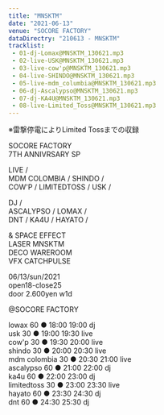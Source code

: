 ```yaml
---
title: "MNSKTM"
date: "2021-06-13"
venue: "SOCORE FACTORY"
dataDirectry: "210613 - MNSKTM"
tracklist: 
 - 01-dj-Lomax@MNSKTM_130621.mp3
 - 02-live-USK@MNSKTM_130621.mp3
 - 03-live-cow'p@MNSKTM_130621.mp3
 - 04-live-SHINDO@MNSKTM_130621.mp3
 - 05-live-mdm_columbia@MNSKTM_130621.mp3
 - 06-dj-Ascalypso@MNSKTM_130621.mp3
 - 07-dj-KA4U@MNSKTM_130621.mp3
 - 08-live-Limited_Toss@MNSKTM_130621.mp3
---
```

※雷撃停電によりLimited Tossまでの収録

SOCORE FACTORY  
7TH ANNIVRSARY SP

LIVE /  
MDM COLOMBIA / SHINDO /  
COW'P / LIMITEDTOSS / USK /

DJ /  
ASCALYPSO / LOMAX /  
DNT / KA4U / HAYATO /

& SPACE EFFECT  
LASER MNSKTM  
DECO WAREROOM  
VFX CATCHPULSE

06/13/sun/2021  
open18-close25  
door 2.600yen w1d

@SOCORE FACTORY


lowax 60 ● 18:00 19:00 dj  
usk 30 ● 19:00 19:30 live  
cow'p 30 ● 19:30 20:00 live  
shindo 30 ● 20:00 20:30 live  
mdm colombia 30 ● 20:30 21:00 live  
ascalypso 60 ● 21:00 22:00 dj  
ka4u 60 ● 22:00 23:00 dj  
limitedtoss 30 ● 23:00 23:30 live  
hayato 60 ● 23:30 24:30 dj  
dnt 60 ● 24:30 25:30 dj